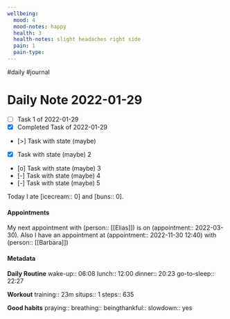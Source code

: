 ```yaml
---
wellbeing:
  mood: 4
  mood-notes: happy
  health: 3
  health-notes: slight headaches right side
  pain: 1
  pain-type: 
---
```

#daily #journal

# Daily Note 2022-01-29

- [ ] Task 1 of 2022-01-29
- [x] Completed Task of 2022-01-29
- [>] Task with state (maybe)
- [x] Task with state (maybe) 2
- [o] Task with state (maybe) 3
- [-] Task with state (maybe) 4
- [-] Task with state (maybe) 5

Today I ate [icecream:: 0] and [buns:: 0].

#### Appointments
My next appointment with (person:: [[Elias]]) is on (appointment:: 2022-03-30).
Also I have an appointment at (appointment:: 2022-11-30 12:40) with (person:: [[Barbara]])

#### Metadata

**Daily Routine**
wake-up:: 06:08
lunch:: 12:00
dinner:: 20:23
go-to-sleep:: 22:27

**Workout**
training:: 23m
situps:: 1
steps:: 635

**Good habits**
praying:: 
breathing:: 
beingthankful:: 
slowdown:: yes
